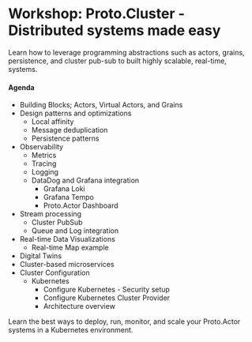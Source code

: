 # Workshop: Proto.Cluster - Distributed systems made easy

Learn how to leverage programming abstractions such as actors, grains, persistence, and cluster pub-sub to built highly scalable, real-time, systems.

#### Agenda

- Building Blocks; Actors, Virtual Actors, and Grains
- Design patterns and optimizations
  - Local affinity
  - Message deduplication
  - Persistence patterns
- Observability
  - Metrics
  - Tracing
  - Logging
  - DataDog and Grafana integration
    - Grafana Loki
    - Grafana Tempo
    - Proto.Actor Dashboard
- Stream processing
  - Cluster PubSub
  - Queue and Log integration
- Real-time Data Visualizations
  - Real-time Map example
- Digital Twins
- Cluster-based microservices
- Cluster Configuration
  - Kubernetes
    - Configure Kubernetes - Security setup
    - Configure Kubernetes Cluster Provider
    - Architecture overview

Learn the best ways to deploy, run, monitor, and scale your Proto.Actor systems in a Kubernetes environment.

